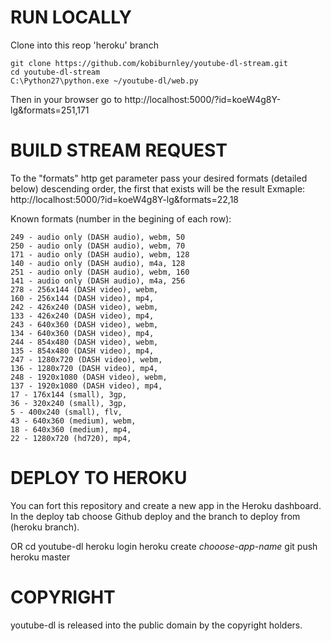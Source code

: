 # RUN LOCALLY
Clone into this reop 'heroku' branch

    git clone https://github.com/kobiburnley/youtube-dl-stream.git
    cd youtube-dl-stream
    C:\Python27\python.exe ~/youtube-dl/web.py
Then in your browser go to http://localhost:5000/?id=koeW4g8Y-lg&formats=251,171

# BUILD STREAM REQUEST
To the "formats" http get parameter pass your desired formats (detailed below) descending order, the first that exists will be the result
Exmaple: http://localhost:5000/?id=koeW4g8Y-lg&formats=22,18

Known formats (number in the begining of each row):

    249 - audio only (DASH audio), webm, 50
    250 - audio only (DASH audio), webm, 70
    171 - audio only (DASH audio), webm, 128
    140 - audio only (DASH audio), m4a, 128
    251 - audio only (DASH audio), webm, 160
    141 - audio only (DASH audio), m4a, 256
    278 - 256x144 (DASH video), webm,
    160 - 256x144 (DASH video), mp4,
    242 - 426x240 (DASH video), webm,
    133 - 426x240 (DASH video), mp4,
    243 - 640x360 (DASH video), webm,
    134 - 640x360 (DASH video), mp4,
    244 - 854x480 (DASH video), webm,
    135 - 854x480 (DASH video), mp4,
    247 - 1280x720 (DASH video), webm,
    136 - 1280x720 (DASH video), mp4,
    248 - 1920x1080 (DASH video), webm,
    137 - 1920x1080 (DASH video), mp4,
    17 - 176x144 (small), 3gp,
    36 - 320x240 (small), 3gp,
    5 - 400x240 (small), flv,
    43 - 640x360 (medium), webm,
    18 - 640x360 (medium), mp4,
    22 - 1280x720 (hd720), mp4,


# DEPLOY TO HEROKU
You can fort this repository and create a new app in the Heroku dashboard. In the deploy tab choose Github deploy and the branch to deploy from (heroku branch).

OR
    cd youtube-dl
    heroku login
    heroku create *chooose-app-name*
    git push heroku master


# COPYRIGHT

youtube-dl is released into the public domain by the copyright holders.
